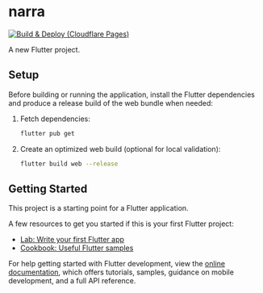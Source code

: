 # narra

[![Build & Deploy (Cloudflare Pages)](https://github.com/narra-app/narra/actions/workflows/cf-pages.yml/badge.svg)](https://github.com/narra-app/narra/actions/workflows/cf-pages.yml)

A new Flutter project.

## Setup

Before building or running the application, install the Flutter dependencies and produce a release build of the web bundle when needed:

1. Fetch dependencies:
   ```bash
   flutter pub get
   ```
2. Create an optimized web build (optional for local validation):
   ```bash
   flutter build web --release
   ```

## Getting Started

This project is a starting point for a Flutter application.

A few resources to get you started if this is your first Flutter project:

- [Lab: Write your first Flutter app](https://docs.flutter.dev/get-started/codelab)
- [Cookbook: Useful Flutter samples](https://docs.flutter.dev/cookbook)

For help getting started with Flutter development, view the
[online documentation](https://docs.flutter.dev/), which offers tutorials,
samples, guidance on mobile development, and a full API reference.
